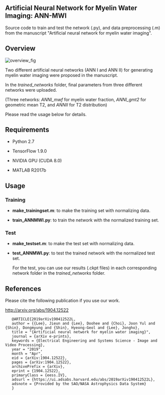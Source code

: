 ## Artificial Neural Network for Myelin Water Imaging: ANN-MWI
Source code to train and test the network (.py), and data preprocessing (.m) from the manuscript "Artificial neural network for myelin water imaging".



Overview
---------
![overview_fig](https://user-images.githubusercontent.com/49778751/56742469-c4311700-67af-11e9-84ec-b89c651bf189.png)

Two different artificial neural networks (ANN I and ANN II) for generating myelin water imaging were proposed in the manuscript.

In the *trained_networks* folder, final parameters from three different networks were uploaded.

(Three networks: *ANNI_mwf* for myelin water fraction, *ANNI_gmt2* for geometric mean T2, and *ANNII* for T2 distribution)

Please read the usage below for details.



Requirements
---------
* Python 2.7

* TensorFlow 1.9.0

* NVIDIA GPU (CUDA 8.0)

* MATLAB R2017b



Usage
---------
### Training

- **make_trainingset.m**: to make the training set with normalizing data.

- **train_ANNMWI.py**: to train the network with the normalized training set.



### Test

- **make_testset.m**: to make the test set with normalizing data.

- **test_ANNMWI.py**: to test the trained network with the normalized test set.

     For the test, you can use our results (.ckpt files) in each corresponding network folder in the *trained_networks* folder.
               


References
---------
Please cite the following publication if you use our work.

http://arxiv.org/abs/1904.12522

       @ARTICLE{2019arXiv190412522L,
       author = {{Lee}, Jieun and {Lee}, Doohee and {Choi}, Joon Yul and {Shin}, Dongmyung and {Shin}, Hyeong-Geol and {Lee}, Jongho},
       title = "{Artificial neural network for myelin water imaging}",
       journal = {arXiv e-prints},
       keywords = {Electrical Engineering and Systems Science - Image and Video Processing},
       year = "2019",
       month = "Apr",
       eid = {arXiv:1904.12522},
       pages = {arXiv:1904.12522},
       archivePrefix = {arXiv},
       eprint = {1904.12522},
       primaryClass = {eess.IV},
       adsurl = {https://ui.adsabs.harvard.edu/abs/2019arXiv190412522L},
       adsnote = {Provided by the SAO/NASA Astrophysics Data System}
       }
